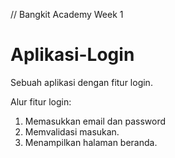 // Bangkit Academy Week 1
# Aplikasi-Login
Sebuah aplikasi dengan fitur login.

Alur fitur login:
1. Memasukkan email dan password
2. Memvalidasi masukan.
3. Menampilkan halaman beranda.

